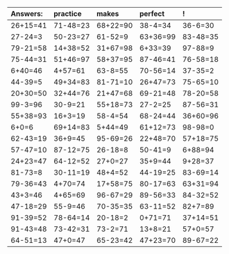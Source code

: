| Answers: | practice | makes | perfect | ! |
| :--- | :--- | :--- | :--- | :--- |
| 26+15=41 | 71-48=23 | 68+22=90 | 38-4=34 | 36-6=30 | 
| 27-24=3 | 50-23=27 | 61-52=9 | 63+36=99 | 83-48=35 | 
| 79-21=58 | 14+38=52 | 31+67=98 | 6+33=39 | 97-88=9 | 
| 75-44=31 | 51+46=97 | 58+37=95 | 87-46=41 | 76-58=18 | 
| 6+40=46 | 4+57=61 | 63-8=55 | 70-56=14 | 37-35=2 | 
| 44-39=5 | 49+34=83 | 81-71=10 | 26+47=73 | 75-65=10 | 
| 20+30=50 | 32+44=76 | 21+47=68 | 69-21=48 | 78-20=58 | 
| 99-3=96 | 30-9=21 | 55+18=73 | 27-2=25 | 87-56=31 | 
| 55+38=93 | 16+3=19 | 58-4=54 | 68-24=44 | 36+60=96 | 
| 6+0=6 | 69+14=83 | 5+44=49 | 61+12=73 | 98-98=0 | 
| 62-43=19 | 36+9=45 | 95-69=26 | 22+48=70 | 57+18=75 | 
| 57-47=10 | 87-12=75 | 26-18=8 | 50-41=9 | 6+88=94 | 
| 24+23=47 | 64-12=52 | 27+0=27 | 35+9=44 | 9+28=37 | 
| 81-73=8 | 30-11=19 | 48+4=52 | 44-19=25 | 83-69=14 | 
| 79-36=43 | 4+70=74 | 17+58=75 | 80-17=63 | 63+31=94 | 
| 43+3=46 | 4+65=69 | 96-67=29 | 89-56=33 | 84-32=52 | 
| 47-18=29 | 55-9=46 | 70-35=35 | 63-11=52 | 82+7=89 | 
| 91-39=52 | 78-64=14 | 20-18=2 | 0+71=71 | 37+14=51 | 
| 91-43=48 | 73-42=31 | 73-2=71 | 13+8=21 | 57+0=57 | 
| 64-51=13 | 47+0=47 | 65-23=42 | 47+23=70 | 89-67=22 | 

